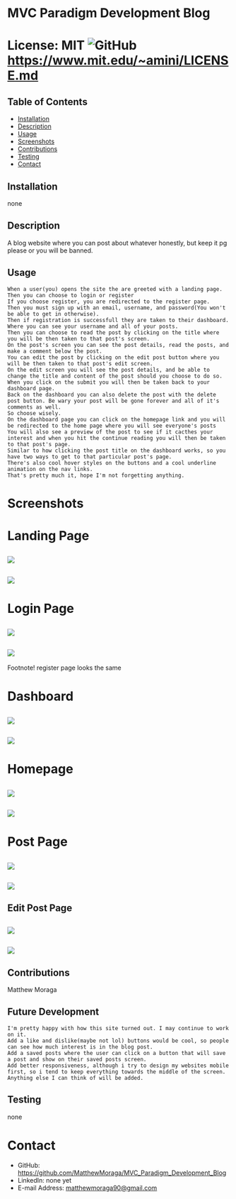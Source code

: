 

# MVC Paradigm Development Blog
# License: MIT ![GitHub](https://img.shields.io/github/license/MatthewMoraga/README_Generator) https://www.mit.edu/~amini/LICENSE.md 

## Table of Contents
* [Installation](#installation)
* [Description](#description)
* [Usage](#usage)
* [Screenshots](#screenshots)
* [Contributions](#contributions)
* [Testing](#testing)
* [Contact](#contact)

## Installation
none

## Description
A blog website where you can post about whatever honestly, but keep it pg please or you will be banned.

## Usage
```
When a user(you) opens the site the are greeted with a landing page.
Then you can choose to login or register
If you choose register, you are redirected to the register page.
Then you must sign up with an email, username, and password(You won't be able to get in otherwise).
Then if registration is successfull they are taken to their dashboard.
Where you can see your username and all of your posts.
Then you can choose to read the post by clicking on the title where you will be then taken to that post's screen.
On the post's screen you can see the post details, read the posts, and make a comment below the post.
You can edit the post by clicking on the edit post button where you will be then taken to that post's edit screen.
On the edit screen you will see the post details, and be able to change the title and content of the post should you choose to do so.
When you click on the submit you will then be taken back to your dashboard page.
Back on the dashboard you can also delete the post with the delete post button. Be wary your post will be gone forever and all of it's comments as well.
So choose wisely.
On the dashboard page you can click on the homepage link and you will be redirected to the home page where you will see everyone's posts
You will also see a preview of the post to see if it cacthes your interest and when you hit the continue reading you will then be taken to that post's page.
Similar to how clicking the post title on the dashboard works, so you have two ways to get to that particular post's page.
There's also cool hover styles on the buttons and a cool underline animation on the nav links.
That's pretty much it, hope I'm not forgetting anything.
```

# Screenshots

# Landing Page
## ![](assets/blog_website_landing_page.jpg)
## ![](https://github.com/MatthewMoraga/MVC_Paradigm_Development_Blog/blob/main/assets/blog_website_landing_page.jpg)

# Login Page
## ![](assets/blog_website_login_page.jpg)
## ![](https://github.com/MatthewMoraga/MVC_Paradigm_Development_Blog/blob/main/assets/blog_website_login_page.jpg)
Footnote! register page looks the same

# Dashboard
## ![](assets/blog_website_dashboard_page.jpg)
## ![](https://github.com/MatthewMoraga/MVC_Paradigm_Development_Blog/blob/main/assets/blog_website_dashboard_page.jpg)

# Homepage
## ![](assets/blog_website_homepage.jpg)
## ![](https://github.com/MatthewMoraga/MVC_Paradigm_Development_Blog/blob/main/assets/blog_website_homepage.jpg)

# Post Page
## ![](assets/blog_website_post_page.jpg)
## ![](https://github.com/MatthewMoraga/MVC_Paradigm_Development_Blog/blob/main/assets/blog_website_post_page.jpg)

## Edit Post Page
## ![](assets/blog_website_edit_page.jpg)
## ![](https://github.com/MatthewMoraga/MVC_Paradigm_Development_Blog/blob/main/assets/blog_website_edit_page.jpg)

## Contributions
Matthew Moraga

## Future Development
```
I'm pretty happy with how this site turned out. I may continue to work on it.
Add a like and dislike(maybe not lol) buttons would be cool, so people can see how much interest is in the blog post.
Add a saved posts where the user can click on a button that will save a post and show on their saved posts screen.
Add better responsiveness, although i try to design my websites mobile first, so i tend to keep everything towards the middle of the screen.
Anything else I can think of will be added.
```

## Testing
none

# Contact
* GitHub: https://github.com/MatthewMoraga/MVC_Paradigm_Development_Blog
* LinkedIn: none yet
* E-mail Address: matthewmoraga90@gmail.com
